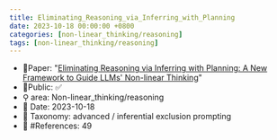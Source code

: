 ```yaml
---
title: Eliminating_Reasoning_via_Inferring_with_Planning
date: 2023-10-18 00:00:00 +0800
categories: [non-linear_thinking/reasoning]
tags: [non-linear_thinking/reasoning]
---
```


- 📙Paper: "[Eliminating Reasoning via Inferring with Planning: A New Framework to Guide LLMs' Non-linear Thinking](https://www.semanticscholar.org/paper/Eliminating-Reasoning-via-Inferring-with-Planning%3A-Tong-Wang/3a47a5e95812c54cbbbf68389014d4fd74c7e881)"
- 🔑Public: ✅
- ⚲ area: Non-linear_thinking/reasoning
- 📅 Date: 2023-10-18
- 🔎 Taxonomy: advanced / inferential exclusion prompting
- 📝 #References: 49
